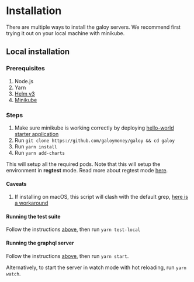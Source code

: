 # Installation

There are multiple ways to install the galoy servers. We recommend first trying it out on your local machine with minikube.

## Local installation

### Prerequisites
1. Node.js
2. Yarn
3. [Helm v3](https://helm.sh/docs/intro/install/)
4. [Minikube](https://minikube.sigs.k8s.io/docs/start/)

### Steps

1. Make sure minikube is working correctly by deploying [hello-world starter application](https://minikube.sigs.k8s.io/docs/start/)
2. Run `git clone https://github.com/galoymoney/galoy && cd galoy`
3. Run `yarn install`
4. Run `yarn add-charts`

This will setup all the required pods. Note that this will setup the environment in **regtest** mode. Read more about regtest mode [here](https://developer.bitcoin.org/examples/testing.html#regtest-mode).

#### Caveats
1. If installing on macOS, this script will clash with the default grep, [here is a workaround](https://stackoverflow.com/questions/16658333/grep-p-no-longer-works-how-can-i-rewrite-my-searches)

#### Running the test suite

Follow the instructions [above](#steps), then run `yarn test-local`

#### Running the graphql server

Follow the instructions [above](#steps), then run `yarn start`. 

Alternatively, to start the server in watch mode with hot reloading, run `yarn watch`.
